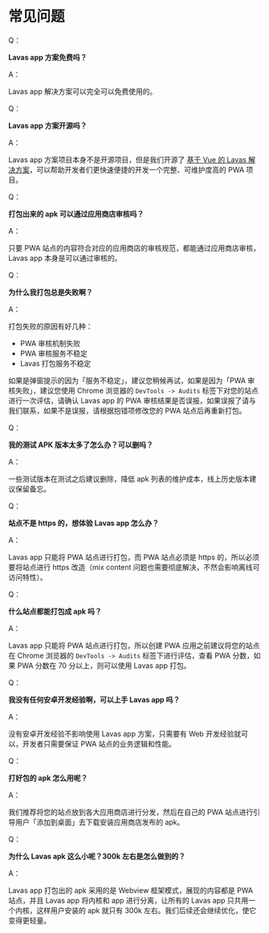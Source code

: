 # 常见问题

Q：

**Lavas app 方案免费吗？**

A：

Lavas app 解决方案可以完全可以免费使用的。

Q：

**Lavas app 方案开源吗？**

A：

Lavas app 方案项目本身不是开源项目，但是我们开源了 [基于 Vue 的 Lavas 解决方案](/guide)，可以帮助开发者们更快速便捷的开发一个完整、可维护度高的 PWA 项目。

Q：

**打包出来的 apk 可以通过应用商店审核吗？**

A：

只要 PWA 站点的内容符合对应的应用商店的审核规范，都能通过应用商店审核，Lavas app 本身是可以通过审核的。

Q：

**为什么我打包总是失败啊？**

A：

打包失败的原因有好几种：

- PWA 审核机制失败
- PWA 审核服务不稳定
- Lavas 打包服务不稳定

如果是弹窗提示的因为「服务不稳定」，建议您稍候再试，如果是因为「PWA 审核失败」，建议您使用 Chrome 浏览器的 `DevTools -> Audits` 标签下对您的站点进行一次评估，请确认 Lavas app 的 PWA 审核结果是否误报，如果误报了请与我们联系，如果不是误报，请根据抱错项修改您的 PWA 站点后再重新打包。

Q：

**我的测试 APK 版本太多了怎么办？可以删吗？**

A：

一些测试版本在测试之后建议删除，降低 apk 列表的维护成本，线上历史版本建议保留备忘。

Q：

**站点不是 https 的，想体验 Lavas app 怎么办？**

A：

Lavas app 只能将 PWA 站点进行打包，而 PWA 站点必须是 https 的，所以必须要将站点进行 https 改造（mix content 问题也需要彻底解决，不然会影响离线可访问特性）。

Q：

**什么站点都能打包成 apk 吗？**

A：

Lavas app 只能将 PWA 站点进行打包，所以创建 PWA 应用之前建议将您的站点在 Chrome 浏览器的 `DevTools -> Audits` 标签下进行评估，查看 PWA 分数，如果 PWA 分数在 70 分以上，则可以使用 Lavas app 打包。

Q：

**我没有任何安卓开发经验啊，可以上手 Lavas app 吗？**

A：

没有安卓开发经验不影响使用 Lavas app 方案，只需要有 Web 开发经验就可以，开发者只需要保证 PWA 站点的业务逻辑和性能。

Q：

**打好包的 apk 怎么用呢？**

A：

我们推荐将您的站点放到各大应用商店进行分发，然后在自己的 PWA 站点进行引导用户「添加到桌面」去下载安装应用商店发布的 apk。

Q：

**为什么 Lavas apk 这么小呢？300k 左右是怎么做到的？**

A：

Lavas app 打包出的 apk 采用的是 Webview 框架模式，展现的内容都是 PWA 站点，并且 Lavas app 将内核和 app 进行分离，让所有的 Lavas app 只共用一个内核，这样用户安装的 apk 就只有 300k 左右。我们后续还会继续优化，使它变得更轻量。